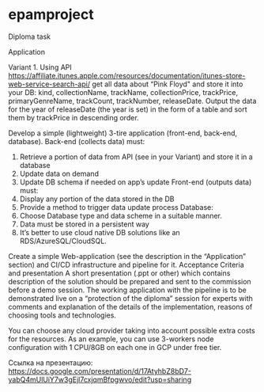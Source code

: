 # epamproject
Diploma task

Application

Variant 1. Using API https://affiliate.itunes.apple.com/resources/documentation/itunes-store-web-service-search-api/ get all data about “Pink Floyd" and store it into your DB:
kind, collectionName, trackName, collectionPrice, trackPrice, primaryGenreName, trackCount, trackNumber, releaseDate.
Output the data for the year of releaseDate (the year is set) in the form of a table and sort them by trackPrice in descending order.

Develop a simple (lightweight) 3-tire application (front-end, back-end, database).
Back-end (collects data) must:
1. Retrieve a portion of data from API (see in your Variant) and store it in a database
2. Update data on demand
3. Update DB schema if needed on app’s update
Front-end (outputs data) must:
1. Display any portion of the data stored in the DB
2. Provide a method to trigger data update process
Database:
1. Choose Database type and data scheme in a suitable manner. 
2. Data must be stored in a persistent way
3. It’s better to use cloud native DB solutions like an RDS/AzureSQL/CloudSQL.

Create a simple Web-application (see the description in the “Application” section) and CI/CD infrastructure and pipeline for it.
Acceptance Criteria and presentation
A short presentation (.ppt or other) which contains description of the solution should be prepared and sent to the commission before a demo session.
The working application with the pipeline is to be demonstrated live on a “protection of the diploma” session for experts with comments and explanation of the details of the implementation, reasons of choosing tools and technologies.

You can choose any cloud provider taking into account possible extra costs for the resources. As an example, you can use 3-workers node configuration with 1 CPU/8GB on each one in GCP under free tier.

Ссылка на презентацию: https://docs.google.com/presentation/d/17AtyhbZ8bD7-yabQ4mUlUiY7w3gEjl7cxjqmBfpgwvo/edit?usp=sharing
